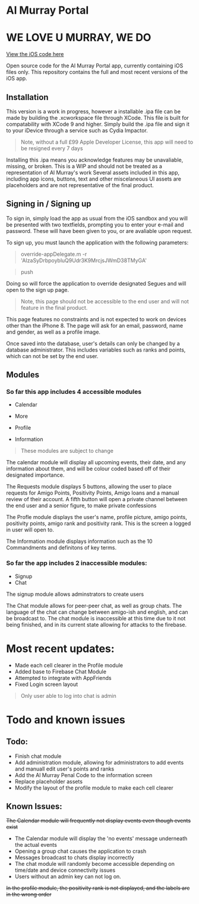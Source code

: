 # Al Murray Portal

# WE LOVE U MURRAY, WE DO

[View the iOS code here](https://github.com/farmingPotatoes/Al-Murray-iOS "iOS")

Open source code for the Al Murray Portal app, currently containing iOS files only. This repository contains the full and most recent versions of the iOS app.

## Installation

This version is a work in progress, however a installable .ipa file can be made by building the .xcworkspace file through XCode. This file is built for compatability with XCode 9 and higher.
Simply build the .ipa file and sign it to your iDevice through a service such as Cydia Impactor.
> Note, without a full £99 Apple Developer License, this app will need to be resigned every 7 days

Installing this .ipa means you acknowledge features may be unavaliable, missing, or broken. This is a WIP and should not be treated as a representation of Al Murray's work
Several assets included in this app, including app icons, buttons, text and other miscelaneous UI assets are placeholders and are not representative of the final product.

## Signing in / Signing up

To sign in, simply load the app as usual from the iOS sandbox and you will be presented with two textfields, prompting you to enter your e-mail and password.
These will have been given to you, or are avaliable upon request.

To sign up, you must launch the application with the following parameters:

>override-appDelegate.m -r 'AIzaSyDrbpoybluQ9Udr3K9MrcjsJWmD38TMyGA'

>push

Doing so will force the application to override designated Segues and will open to the sign up page.

> Note, this page should not be accessible to the end user and will not feature in the final product.

This page features no constraints and is not expected to work on devices other than the iPhone 8.
The page will ask for an email, password, name and gender, as well as a profile image.

Once saved into the database, user's details can only be changed by a database administrator. This includes variables such as ranks and points,
which can not be set by the end user.

## Modules

### So far this app includes 4 accessible modules

* Calendar

* More

* Profile

* Information

> These modules are subject to change

The calendar module will display all upcoming events, their date, and any information about them, and will be colour coded
based off of their designated importance.

The Requests module displays 5 buttons, allowing the user to place requests for Amigo Points, Positivity Points, Amigo loans and a
manual review of their account. A fifth button will open a private channel between the end user and a senior figure, to make
private confessions

The Profle module displays the user's name, profile picture, amigo points, positivity points, amigo rank and positivity rank. This is
the screen a logged in user will open to.

The Information module displays information such as the 10 Commandments and definitons of key terms.

### So far the app includes 2 inaccessible modules:

* Signup
* Chat

The signup module allows adminstrators to create users

The Chat module allows for peer-peer chat, as well as group chats. The language of the chat can change between amigo-ish and
english, and can be broadcast to. The chat module is inaccessible at this time due to it not being finished, and in its current state
allowing for attacks to the firebase.

# Most recent updates:
* Made each cell clearer in the Profile module
* Added base to Firebase Chat Module
* Attempted to integrate with AppFriends
* Fixed Login screen layout
> Only user able to log into chat is admin

# Todo and known issues

## Todo:
* Finish chat module
* Add administration module, allowing for administrators to add events and manuall edit user's points and ranks
* Add the Al Murray Penal Code to the information screen
* Replace placeholder assets
* Modify the layout of the profile module to make each cell clearer

## Known Issues:
~~The Calendar module will frequently not display events even though events exist~~

* The Calendar module will display the 'no events' message underneath the actual events
* Opening a group chat causes the application to crash
* Messages broadcast to chats display incorrectly
* The chat module will randomly become accessible depending on time/date and device connectivity issues
* Users without an admin key can not log on.

~~In the profile module, the positivity rank is not displayed, and the labels are in the wrong order~~
